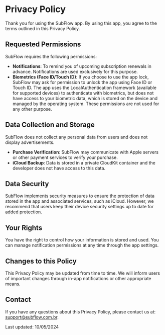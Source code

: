 # Privacy Policy

Thank you for using the SubFlow app. By using this app, you agree to the terms outlined in this Privacy Policy.

## Requested Permissions
SubFlow requires the following permissions:
- **Notifications**: To remind you of upcoming subscription renewals in advance. Notifications are used exclusively for this purpose.
- **Biometrics (Face ID/Touch ID)**: If you choose to use the app lock, SubFlow may ask for permission to unlock the app using Face ID or Touch ID. The app uses the LocalAuthentication framework (available for supported devices) to authenticate with biometrics, but does not have access to your biometric data, which is stored on the device and managed by the operating system. These permissions are not used for any other purpose.

## Data Collection and Storage
SubFlow does not collect any personal data from users and does not display advertisements.
- **Purchase Verification**: SubFlow may communicate with Apple servers or other payment services to verify your purchase.
- **iCloud Backup**: Data is stored in a private CloudKit container and the developer does not have access to this data.

## Data Security
SubFlow implements security measures to ensure the protection of data stored in the app and associated services, such as iCloud. However, we recommend that users keep their device security settings up to date for added protection.

## Your Rights
You have the right to control how your information is stored and used. You can manage notification permissions at any time through the app settings.

## Changes to this Policy
This Privacy Policy may be updated from time to time. We will inform users of important changes through in-app notifications or other appropriate means.

## Contact
If you have any questions about this Privacy Policy, please contact us at: support@subflow.com.br.

Last updated: 10/05/2024
